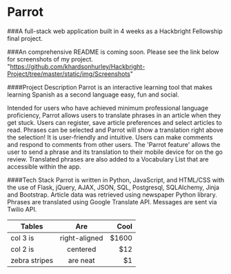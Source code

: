 # Parrot
###A full-stack web application built in 4 weeks as a Hackbright Fellowship final project.
<!-- <img src="https://raw.githubusercontent.com/khardsonhurley/Hackbright-Project/static/img/Screenshots/HomePage.png" alt="Parrot Homepage Screenshot"> -->
###An comprehensive README is coming soon. Please see the link below for screenshots of my project. 
"https://github.com/khardsonhurley/Hackbright-Project/tree/master/static/img/Screenshots"

####Project Description
Parrot is an interactive learning tool that makes learning Spanish as a second language easy, fun and social.

Intended for users who have achieved minimum professional language proficiency, Parrot allows users to translate phrases in an article when they get stuck. Users can register, save article preferences and select articles to read. Phrases can be selected and Parrot will show a translation right above the selection! It is user-friendly and intuitive. Users can make comments and respond to comments from other users. The 'Parrot feature' allows the user to send a phrase and its translation to their mobile device for on the go review. Translated phrases are also added to a Vocabulary List that are accessible within the app.

####Tech Stack
Parrot is written in Python, JavaScript, and HTML/CSS with the use of Flask, jQuery, AJAX, JSON, SQL, Postgresql, SQLAlchemy, Jinja and Bootstrap. Article data was retrieved using newspaper Python library. Phrases are translated using Google Translate API. Messages are sent via Twilio API.

| Tables        | Are           | Cool  |
| ------------- |:-------------:| -----:|
| col 3 is      | right-aligned | $1600 |
| col 2 is      | centered      |   $12 |
| zebra stripes | are neat      |    $1 |